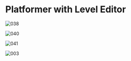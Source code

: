 # Platformer with Level Editor


![038](https://github.com/JoeLumbley/Platformer-with-Level-Editor/assets/77564255/6cd90520-d698-4911-98cf-205aa91ada2f)


![040](https://github.com/JoeLumbley/Platformer-with-Level-Editor/assets/77564255/6221df31-adc9-4db8-95ef-c94f86c1a623)

![041](https://github.com/JoeLumbley/Platformer-with-Level-Editor/assets/77564255/55ebaf35-8b25-4f3f-bfdf-1717384dba02)


![003](https://github.com/JoeLumbley/Platformer-with-Level-Editor/assets/77564255/9ad10840-2c31-4bf2-8d92-1f5aab2b8312)



